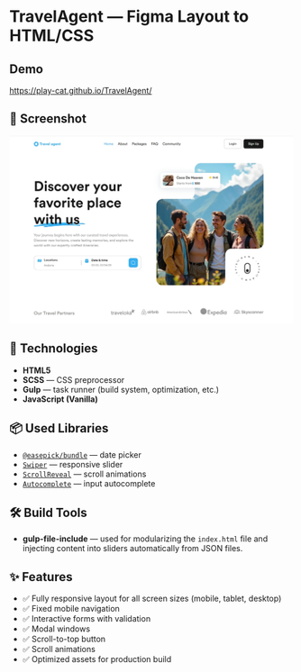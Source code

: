 # TravelAgent — Figma Layout to HTML/CSS

## Demo

https://play-cat.github.io/TravelAgent/

## 📸 Screenshot

![Screenshot](https://github.com/play-cat/TravelAgent/raw/master/screenshot.jpg)

## 🔧 Technologies

- **HTML5**
- **SCSS** — CSS preprocessor
- **Gulp** — task runner (build system, optimization, etc.)
- **JavaScript (Vanilla)**

## 📦 Used Libraries

- [`@easepick/bundle`](https://easepick.com/) — date picker
- [`Swiper`](https://swiperjs.com/) — responsive slider
- [`ScrollReveal`](https://scrollrevealjs.org/) — scroll animations
- [`Autocomplete`](https://tarekraafat.github.io/autoComplete.js/) — input autocomplete

## 🛠 Build Tools

- **gulp-file-include** — used for modularizing the `index.html` file and injecting content into sliders automatically from JSON files.

## ✨ Features

- ✅ Fully responsive layout for all screen sizes (mobile, tablet, desktop)
- ✅ Fixed mobile navigation
- ✅ Interactive forms with validation
- ✅ Modal windows
- ✅ Scroll-to-top button
- ✅ Scroll animations
- ✅ Optimized assets for production build
